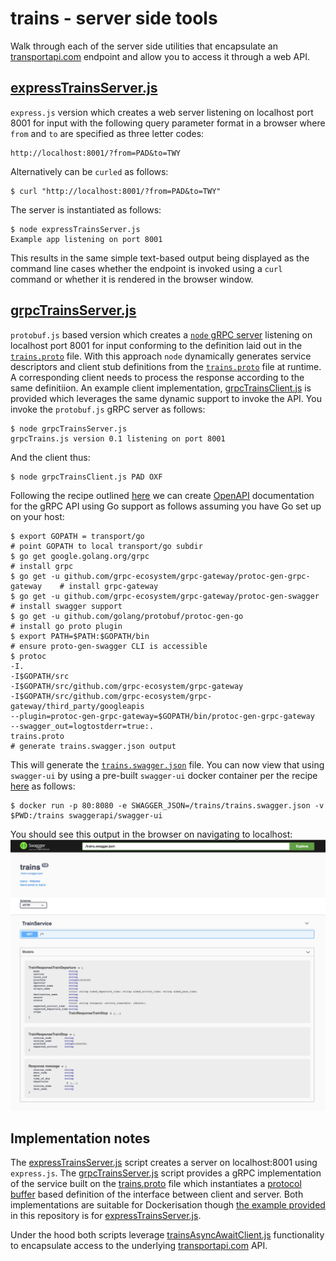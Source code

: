 # trains - server side tools
Walk through each of the server side utilities that encapsulate an [transportapi.com](transportapi.com) endpoint and allow you to access it through a web API.

## [expressTrainsServer.js](javascript/expressTrainsServer.js)
`express.js` version which creates a web server listening on localhost port 8001 for input with the following query parameter format in a browser where `from` and `to` are specified as three letter codes:
```
http://localhost:8001/?from=PAD&to=TWY
```
Alternatively can be `curled` as follows:
```
$ curl "http://localhost:8001/?from=PAD&to=TWY"
```
The server is instantiated as follows:
```
$ node expressTrainsServer.js 
Example app listening on port 8001
```
This results in the same simple text-based output being displayed as the command line cases whether the endpoint is invoked using a `curl` command or whether it is rendered in the browser window.

## [grpcTrainsServer.js](javascript/grpcTrainsServer.js)
`protobuf.js` based version which creates a [`node` gRPC server](https://grpc.io/docs/quickstart/node/) listening on localhost port 8001 for input conforming to the definition laid out in the [`trains.proto`](trains.proto) file.  With this approach `node` dynamically generates service descriptors and client stub definitions from the [`trains.proto`](trains.proto) file at runtime. A corresponding client needs to process the response according to the same definitiion.  An example client implementation, [grpcTrainsClient.js](javascript/grpcTrainsClient.js) is provided which leverages the same dynamic support to invoke the API.  You invoke the `protobuf.js` gRPC server as follows:
```
$ node grpcTrainsServer.js
grpcTrains.js version 0.1 listening on port 8001
```
And the client thus:
```
$ node grpcTrainsClient.js PAD OXF
```
Following the recipe outlined [here](https://blog.csnet.me/blog/building-a-go-api-grpc-rest-and-openapi-swagger.1/) we can create [OpenAPI](https://swagger.io/specification/) documentation for the gRPC API using Go support as follows assuming you have Go set up on your host:
```
$ export GOPATH = transport/go                                                # point GOPATH to local transport/go subdir
$ go get google.golang.org/grpc                                               # install grpc
$ go get -u github.com/grpc-ecosystem/grpc-gateway/protoc-gen-grpc-gateway    # install grpc-gateway
$ go get -u github.com/grpc-ecosystem/grpc-gateway/protoc-gen-swagger         # install swagger support
$ go get -u github.com/golang/protobuf/protoc-gen-go                          # install go proto plugin
$ export PATH=$PATH:$GOPATH/bin                                               # ensure proto-gen-swagger CLI is accessible
$ protoc 
-I. 
-I$GOPATH/src 
-I$GOPATH/src/github.com/grpc-ecosystem/grpc-gateway 
-I$GOPATH/src/github.com/grpc-ecosystem/grpc-gateway/third_party/googleapis 
--plugin=protoc-gen-grpc-gateway=$GOPATH/bin/protoc-gen-grpc-gateway 
--swagger_out=logtostderr=true:. 
trains.proto                                                                  # generate trains.swagger.json output
```
This will generate the [`trains.swagger.json`](trains.swagger.json) file.  You can now view that using `swagger-ui` by using a pre-built `swagger-ui` docker container per the recipe [here](https://github.com/swagger-api/swagger-ui/blob/master/docs/usage/installation.md) as follows:
```
$ docker run -p 80:8080 -e SWAGGER_JSON=/trains/trains.swagger.json -v $PWD:/trains swaggerapi/swagger-ui
```
You should see this output in the browser on navigating to localhost:
![trains swagger documentation](trainsSwaggerUI.png)

## Implementation notes
The [expressTrainsServer.js](javascript/expressTrainsServer.js) script creates a server on localhost:8001 using `express.js`.  The [grpcTrainsServer.js](javascript/grpcTrainsServer.js) script provides a gRPC implementation of the service built on the [trains.proto](trains.proto) file which instantiates a [protocol buffer](https://developers.google.com/protocol-buffers/docs/proto) based definition of the interface between client and server. Both implementations are suitable for Dockerisation though [the example provided](javascript/Dockerfile) in this repository is for [expressTrainsServer.js](javascript/expressTrainsServer.js).

Under the hood both scripts leverage [trainsAsyncAwaitClient.js](javascript/trainsAsyncAwaitClient.js) functionality to encapsulate access to the underlying [transportapi.com](transportapi.com) API.
